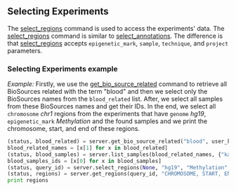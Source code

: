 ## Selecting Experiments

The [select_regions](http://deepblue.mpi-inf.mpg.de/api.html#api-select_regions) command is used to access the experiments' data.
The [select_regions](http://deepblue.mpi-inf.mpg.de/api.html#api-select_regions) command is similar to [select_annotations](http://deepblue.mpi-inf.mpg.de/api.html#api-select_annotations). The difference is that [select_regions](http://deepblue.mpi-inf.mpg.de/api.html#api-select_regions) accepts ```epigenetic_mark```, ```sample```, ```technique```, and ```project``` parameters.


### Selecting Experiments example


*Example:*
Firstly, we use the [get_bio_source_related](http://deepblue.mpi-inf.mpg.de/api.html#api-get_bio_source_related) command to retrieve all BioSources related with the term "blood" and then we select only the BioSources names from the ```blood_related``` list.
After, we select all samples from these BioSources names and get their IDs.
In the end, we select all ```chromosome``` *chr1* regions from the experiments that have ```genome``` *hg19*, ```epigenetic_mark``` *Methylation* and the found samples and we print the chromosome, start, and end of these regions.

```python
(status, blood_related) = server.get_bio_source_related("blood", user_key)
blood_related_names = [x[1] for x in blood_related]
(status, blood_samples) = server.list_samples(blood_related_names, {"karyotype":"cancer"}, user_key)
blood_samples_ids = [x[0] for x in blood_samples]
(status, query_id) = server.select_regions(None, "hg19", "Methylation", blood_samples_ids, None, None, "chr1", None, None, user_key)
(status, regions) = server.get_regions(query_id, "CHROMOSOME, START, END", user_key)
print regions
```